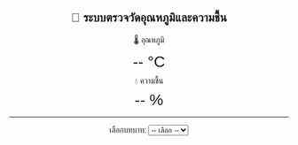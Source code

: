 <html lang="th">
<head>
<meta charset="UTF-8">
<meta name="viewport" content="width=device-width, initial-scale=1.0">
<title>ระบบตรวจวัดอุณหภูมิและความชื้น</title>
<style>
  body { font-family: sans-serif; text-align: center; padding: 20px; }
  .value { font-size: 2em; margin: 10px 0; }
  .hidden { display: none; }
  .form-group { margin: 10px 0; }
  input { padding: 5px; font-size: 1em; width: 80px; text-align: center; }
  button { padding: 5px 10px; font-size: 1em; cursor: pointer; }
</style>
</head>
<body>

<h2>📡 ระบบตรวจวัดอุณหภูมิและความชื้น</h2>

<!-- ค่าปัจจุบัน -->
<div>
  <div>🌡 อุณหภูมิ</div>
  <div id="tempValue" class="value">-- °C</div>
</div>
<div>
  <div>💧 ความชื้น</div>
  <div id="humidValue" class="value">-- %</div>
</div>

<hr>

<!-- เลือกบทบาท -->
<div>
  <label>เลือกบทบาท: </label>
  <select id="roleSelect" onchange="onRoleChange()">
    <option value="">-- เลือก --</option>
    <option value="seller">ผู้ขาย</option>
    <option value="transporter">ผู้ขนส่ง</option>
  </select>
</div>

<!-- ตั้งค่าแจ้งเตือน (เฉพาะผู้ขาย) -->
<div id="alertSettings" class="hidden">
  <h3>⚙️ ตั้งค่าแจ้งเตือนอุณหภูมิ</h3>
  <div class="form-group">
    <label>อุณหภูมิต่ำสุด: </label>
    <input type="number" id="minTemp"> °C
  </div>
  <div class="form-group">
    <label>อุณหภูมิสูงสุด: </label>
    <input type="number" id="maxTemp"> °C
  </div>
  <button onclick="saveSettings()">บันทึก</button>
</div>

<script>
// ThingSpeak API
const CHANNEL_ID = "3025045";
const READ_API_KEY = "LMLG3ZWG6FG8F3E4";

// เก็บบทบาท
let role = "";

// โหลดข้อมูลจาก ThingSpeak
function loadCurrent(){
  fetch(`https://api.thingspeak.com/channels/${CHANNEL_ID}/feeds.json?api_key=${READ_API_KEY}&results=1`)
    .then(res => res.json())
    .then(data => {
      if(data.feeds && data.feeds.length > 0){
        let feed = data.feeds[0];
        let temp = parseFloat(feed.field1);
        let humid = parseFloat(feed.field2);

        document.getElementById("tempValue").innerText = temp.toFixed(1) + " °C";
        document.getElementById("humidValue").innerText = humid.toFixed(1) + " %";

        // ตรวจสอบแจ้งเตือนเฉพาะผู้ขาย
        if(role === "seller"){
          let minTemp = parseFloat(localStorage.getItem("minTemp"));
          let maxTemp = parseFloat(localStorage.getItem("maxTemp"));
          if(!isNaN(minTemp) && !isNaN(maxTemp)){
            if(temp < minTemp || temp > maxTemp){
              alert("⚠️ อุณหภูมิเกินค่าที่ตั้งไว้!");
            }
          }
        }
      }
    })
    .catch(err => console.error("โหลดข้อมูลล้มเหลว:", err));
}

// เปลี่ยนบทบาท
function onRoleChange(){
  role = document.getElementById("roleSelect").value;
  if(role === "seller"){
    document.getElementById("alertSettings").classList.remove("hidden");
    // โหลดค่าที่เคยตั้ง
    let minTemp = localStorage.getItem("minTemp");
    let maxTemp = localStorage.getItem("maxTemp");
    if(minTemp) document.getElementById("minTemp").value = minTemp;
    if(maxTemp) document.getElementById("maxTemp").value = maxTemp;
  } else {
    document.getElementById("alertSettings").classList.add("hidden");
  }
}

// บันทึกค่าการตั้งแจ้งเตือน
function saveSettings(){
  let minTemp = document.getElementById("minTemp").value;
  let maxTemp = document.getElementById("maxTemp").value;
  if(minTemp && maxTemp){
    localStorage.setItem("minTemp", minTemp);
    localStorage.setItem("maxTemp", maxTemp);
    alert("✅ บันทึกการตั้งค่าแล้ว");
  } else {
    alert("กรุณากรอกค่าทั้งสองช่อง");
  }
}

// โหลดค่าทุก 5 วินาที
setInterval(loadCurrent, 5000);
loadCurrent();
</script>

</body>
</html>
